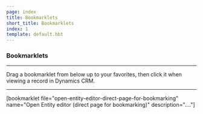```yaml
---
page: index
title: Bookmarklets
short_title: Bookmarklets
index: 1
template: default.hbt
---
```


### Bookmarklets

----

Drag a bookmarklet from below up to your favorites, then click it when viewing a record in Dynamics CRM.

----

<section class='bookmarklets'>

[bookmarklet file="open-entity-editor-direct-page-for-bookmarking" 
    name="Open Entity editor (direct page for bookmarking)" description="...."]

</section>